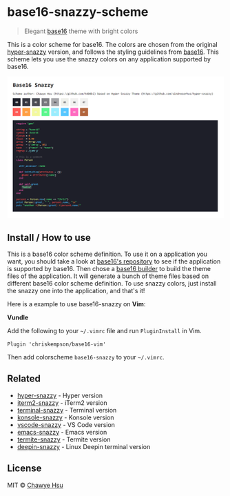 # base16-snazzy-scheme

> Elegant [base16](https://github.com/chriskempson/base16) theme with bright colors

This is a color scheme for base16. The colors are chosen from the original [hyper-snazzy](https://github.com/sindresorhus/hyper-snazzy) version, and follows the styling guidelines from [base16](http://chriskempson.com/projects/base16/). This scheme lets you use the snazzy colors on any application supported by base16.

![](screenshot.png)

## Install / How to use

This is a base16 color scheme definition. To use it on a application you want, you should take a look at [base16's repository](https://github.com/chriskempson/base16#template-repositories) to see if the application is supported by base16. Then chose a [base16 builder](https://github.com/chriskempson/base16#builder-repositories) to build the theme files of the application. It will generate a bunch of theme files based on different base16 color scheme definition. To use snazzy colors, just install the snazzy one into the application, and that's it!

Here is a example to use base16-snazzy on **Vim**:

**Vundle**

Add the following to your `~/.vimrc` file and run `PluginInstall` in Vim.
```
Plugin 'chriskempson/base16-vim'
```
Then add colorscheme `base16-snazzy` to your `~/.vimrc`.

## Related

- [hyper-snazzy](https://github.com/sindresorhus/hyper-snazzy) - Hyper version
- [iterm2-snazzy](https://github.com/sindresorhus/iterm2-snazzy) - iTerm2 version
- [terminal-snazzy](https://github.com/sindresorhus/terminal-snazzy) - Terminal version
- [konsole-snazzy](https://github.com/miedzinski/konsole-snazzy) - Konsole version
- [vscode-snazzy](https://github.com/Tyriar/vscode-snazzy) - VS Code version
- [emacs-snazzy](https://github.com/weijiangan/emacs-snazzy) - Emacs version
- [termite-snazzy](https://github.com/kbobrowski/termite-snazzy) - Termite version
- [deepin-snazzy](https://github.com/xxczaki/deepin-snazzy) - Linux Deepin terminal version

## License

MIT © [Chawye Hsu](https://h404bi.com)
